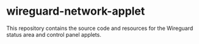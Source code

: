 wireguard-network-applet
========================

This repository contains the source code and resources for the
Wireguard status area and control panel applets.
